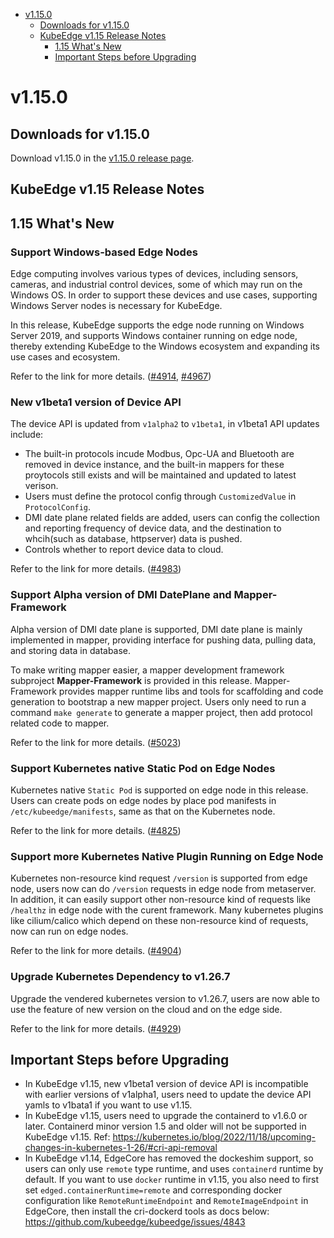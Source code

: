 
* [v1.15.0](#v1150)
    * [Downloads for v1.15.0](#downloads-for-v1150)
    * [KubeEdge v1.15 Release Notes](#kubeedge-v115-release-notes)
        * [1.15 What's New](#115-whats-new)
        * [Important Steps before Upgrading](#important-steps-before-upgrading)



# v1.15.0

## Downloads for v1.15.0

Download v1.15.0 in the [v1.15.0 release page](https://github.com/kubeedge/kubeedge/releases/tag/v1.15.0).

## KubeEdge v1.15 Release Notes

## 1.15 What's New

### Support Windows-based Edge Nodes

Edge computing involves various types of devices, including sensors, cameras, and industrial control devices,
some of which may run on the Windows OS. In order to support these devices and use cases, supporting Windows Server nodes
is necessary for KubeEdge.

In this release, KubeEdge supports the edge node running on Windows Server 2019, and supports Windows container running on edge node,
thereby extending KubeEdge to the Windows ecosystem and expanding its use cases and ecosystem.

Refer to the link for more details. ([#4914](https://github.com/kubeedge/kubeedge/pull/4914), [#4967](https://github.com/kubeedge/kubeedge/pull/4967))

### New v1beta1 version of Device API

The device API is updated from `v1alpha2` to `v1beta1`, in v1beta1 API updates include:

- The built-in protocols incude Modbus, Opc-UA and Bluetooth are removed in device instance, and the built-in mappers for these proytocols
still exists and will be maintained and updated to latest verison.
- Users must define the protocol config through `CustomizedValue` in `ProtocolConfig`.
- DMI date plane related fields are added, users can config the collection and reporting frequency of device data, and the destination
to whcih(such as database, httpserver) data is pushed.
- Controls whether to report device data to cloud.

Refer to the link for more details. ([#4983](https://github.com/kubeedge/kubeedge/pull/4983))


### Support Alpha version of DMI DatePlane and Mapper-Framework

Alpha version of DMI date plane is supported, DMI date plane is mainly implemented in mapper, providing interface for
pushing data, pulling data, and storing data in database.

To make writing mapper easier, a mapper development framework subproject **Mapper-Framework** is provided in this release.
Mapper-Framework provides mapper runtime libs and tools for scaffolding and code generation to bootstrap a new mapper project.
Users only need to run a command `make generate` to generate a mapper project, then add protocol related code to mapper.

Refer to the link for more details. ([#5023](https://github.com/kubeedge/kubeedge/pull/5023))


### Support Kubernetes native Static Pod on Edge Nodes
Kubernetes native `Static Pod` is supported on edge node in this release. Users can create pods on edge nodes by place pod manifests in
`/etc/kubeedge/manifests`, same as that on the Kubernetes node.

Refer to the link for more details. ([#4825](https://github.com/kubeedge/kubeedge/pull/4825))


### Support more Kubernetes Native Plugin Running on Edge Node

Kubernetes non-resource kind request `/version` is supported from edge node, users now can do `/version` requests in edge node from metaserver.
In addition, it can easily support other non-resource kind of requests like `/healthz` in edge node with the curent framework.
Many kubernetes plugins like cilium/calico which depend on these non-resource kind of requests, now can run on edge nodes.

Refer to the link for more details. ([#4904](https://github.com/kubeedge/kubeedge/pull/4904))

### Upgrade Kubernetes Dependency to v1.26.7

Upgrade the vendered kubernetes version to v1.26.7, users are now able to use the feature of new version on the cloud and on the edge side.

Refer to the link for more details. ([#4929](https://github.com/kubeedge/kubeedge/pull/4929))


## Important Steps before Upgrading

- In KubeEdge v1.15, new v1beta1 version of device API is incompatible with earlier versions of v1alpha1, users need to update the device API yamls to v1bata1 if you want to use v1.15.
- In KubeEdge v1.15, users need to upgrade the containerd to v1.6.0 or later. Containerd minor version 1.5 and older will not be supported in KubeEdge v1.15.
Ref: https://kubernetes.io/blog/2022/11/18/upcoming-changes-in-kubernetes-1-26/#cri-api-removal
- In KubeEdge v1.14, EdgeCore has removed the dockeshim support, so users can only use `remote` type runtime, and uses `containerd` runtime by default. If
you want to use `docker` runtime in v1.15, you also need to first set `edged.containerRuntime=remote` and corresponding docker configuration like `RemoteRuntimeEndpoint` and `RemoteImageEndpoint` in EdgeCore, then install the cri-dockerd tools as docs below:
https://github.com/kubeedge/kubeedge/issues/4843


